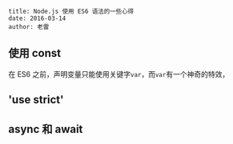 ```
title: Node.js 使用 ES6 语法的一些心得
date: 2016-03-14
author: 老雷
```


## 使用 const

在 ES6 之前，声明变量只能使用关键字`var`，而`var`有一个神奇的特效，


## 'use strict'

## async 和 await
